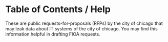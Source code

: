 # Table of Contents / Help

These are public requests-for-proposals (RFPs) by the city of chicago that may
leak data about IT systems of the city of chicago. You may find this
information helpful in drafting FIOA requests.
